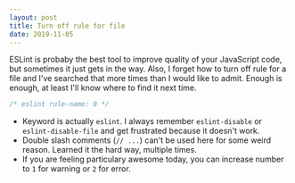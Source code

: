 ```yaml
---
layout: post
title: Turn off rule for file
date: 2019-11-05
---
```


ESLint is probaby the best tool to improve quality of your JavaScript
code, but sometimes it just gets in the way. Also, I forget how to turn off
rule for a file and I've searched that more times than I would like to admit. Enough is enough, at least I'll know where to find it next time.

```js
/* eslint rule-name: 0 */
```

- Keyword is actually `eslint`. I always remember `eslint-disable` or
  `eslint-disable-file` and get frustrated because it doesn't work.
- Double slash comments (`// ...`) can't be used here for some weird reason.
  Learned it the hard way, multiple times.
- If you are feeling particulary awesome today, you can increase number to `1`
  for warning or `2` for error.
